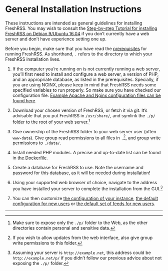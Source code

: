 # General Installation Instructions

These instructions are intended as general guidelines for installing FreshRSS. You may wish to consult the [Step-by-step Tutorial for installing FreshRSS on Debian 9/Ubuntu 16.04](06_LinuxInstall.md) if you don’t currently have a web server and don’t have experience setting one up.

Before you begin, make sure that you have read the [prerequisites](02_Prerequisites.md) for running FreshRSS. As shorthand, `.` refers to the directory to which your FreshRSS installation lives.

1. If the computer you’re running on is not currently running a web server, you’ll first need to install and configure a web server, a version of PHP, and an appropriate database, as listed in the prerequisites. Specially, if you are using NGINX, please keep in mind that FreshRSS needs some specified variables to run properly. So make sure you have checked our configuration file. [Example Apache and Nginx configuration files can be found here](10_ServerConfig.md).

2. Download your chosen version of FreshRSS, or fetch it via git. It’s advisable that you put FreshRSS in `/usr/share/`, and symlink the `./p/` folder to the root of your web server.[^1]

3. Give ownership of the FreshRSS folder to your web server user (often `www-data`). Give group read permissions to all files in `.`[^2], and group write permissions to `./data/`.

4. Install needed PHP modules. A precise and up-to-date list can be found in [the Dockerfile](https://github.com/FreshRSS/FreshRSS/blob/edge/Docker/Dockerfile#L11-L12).

5. Create a database for FreshRSS to use. Note the username and password for this database, as it will be needed during installation!

6. Using your supported web browser of choice, navigate to the address you have installed your server to complete the installation from the GUI.[^3]

7. You can then customize [the configuration of your instance](https://github.com/FreshRSS/FreshRSS/blob/edge/config.default.php#L3-L4), [the default configuration for new users](https://github.com/FreshRSS/FreshRSS/blob/edge/config-user.default.php#L3-L5) or [the default set of feeds for new users](https://github.com/FreshRSS/FreshRSS/blob/edge/opml.default.xml#L2-L5).

---

[^1]: Make sure to expose only the `./p/` folder to the Web, as the other directories contain personal and sensitive data.

[^2]: If you wish to allow updates from the web interface, also give group write permissions to this folder.

[^3]: Assuming your server is `http://example.net`, this address could be `http://example.net/p/` if you didn’t follow our previous advice about not exposing the `./p/` folder.
